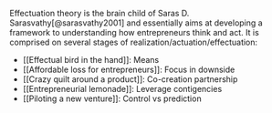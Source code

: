 Effectuation theory is the brain child of Saras D. Sarasvathy[@sarasvathy2001] and essentially aims at developing a framework to understanding how entrepreneurs think and act. It is comprised on several stages of realization/actuation/effectuation:

- [[Effectual bird in the hand]]: Means
- [[Affordable loss for entrepreneurs]]: Focus in downside
- [[Crazy quilt around a product]]: Co-creation partnership
- [[Entrepreneurial lemonade]]: Leverage contigencies
- [[Piloting a new venture]]: Control vs prediction